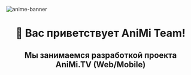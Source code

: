 ![anime-banner](https://github.com/AniMi-Official/.github/assets/63802225/318172a8-e8c7-4374-9abc-bf4ce7a37add)
<h1 align="center">🌸 Вас приветствует AniMi Team!</h1>
<h2 align="center">Мы занимаемся разработкой проекта AniMi.TV (Web/Mobile)</h2>
